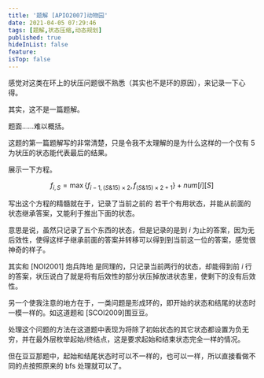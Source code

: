 ```yaml
---
title: '题解 [APIO2007]动物园'
date: 2021-04-05 07:29:46
tags: [题解,状态压缩,动态规划]
published: true
hideInList: false
feature: 
isTop: false
---
```

感觉对这类在环上的状压问题很不熟悉（其实也不是环的原因），来记录一下心得。

其实，这不是一篇题解。

<!-- more -->

题面……难以概括。

这题的第一篇题解写的非常清楚，只是令我不太理解的是为什么这样的一个仅有 $5$ 为状压的状态能代表最后的结果。

展示一下方程。

$$
f_{i,S} = \max\{f_{i-1, (S\&15) \times2}, f_{(S\& 15) \times 2 + 1}\} + num[i][S]
$$

写出这个方程的精髓就在于，记录了当前之前的 若干个有用状态，并能从前面的状态继承答案，又能利于推出下面的状态。

意思是说，虽然只记录了五个东西的状态，但是记录的是到 $i$ 为止的答案，因为无后效性，使得这样子继承前面的答案并转移可以得到到当前这一位的答案，感觉很神奇的样子。

其实和 [NOI2001] 炮兵阵地 是同理的，只记录当前两行的状态，却能得到前 $i$ 行的答案，状压说白了就是将有后效性的部分状压掉放进状态里，使剩下的没有后效性。

另一个使我注意的地方在于，一类问题是形成环的，即开始的状态和结尾的状态时一模一样的。如这道题和 [SCOI2009]围豆豆。

处理这个问题的方法在这道题中表现为将除了初始状态的其它状态都设置为负无穷，并在最外层枚举起始/终结点，这是要求起始和结束状态完全一样的情况。

但在豆豆那题中，起始和结尾状态时可以不一样的，也可以一样，所以直接看做不同的点按照原来的 bfs 处理就可以了。

